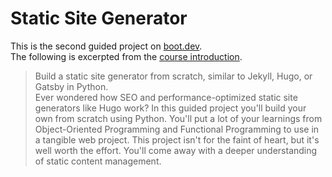 # Static Site Generator

This is the second guided project on [boot.dev](https://www.boot.dev/).\
The following is excerpted from the [course introduction](https://www.boot.dev/learn/build-static-site-generator).

> Build a static site generator from scratch, similar to Jekyll, Hugo, or Gatsby in Python.\
> Ever wondered how SEO and performance-optimized static site generators like Hugo work? In this guided project you'll build your own from scratch using Python. You'll put a lot of your learnings from Object-Oriented Programming and Functional Programming to use in a tangible web project. This project isn't for the faint of heart, but it's well worth the effort. You'll come away with a deeper understanding of static content management.
